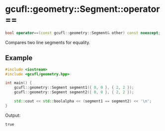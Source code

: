# gcufl::geometry::Segment::operator==
```cpp
bool operator==(const gcufl::geometry::Segment& other) const noexcept;
```
Compares two line segments for equality.
## Example
```cpp
#include <iostream>
#include <gcufl/geometry.hpp>

int main() {
	gcufl::geometry::Segment segment1({ 0, 0 }, { 2, 2 });
	gcufl::geometry::Segment segment2({ 0, 0 }, { 2, 2 });

	std::cout << std::boolalpha << (segment1 == segment2) << '\n';
}
```
Output:
```
true
```
